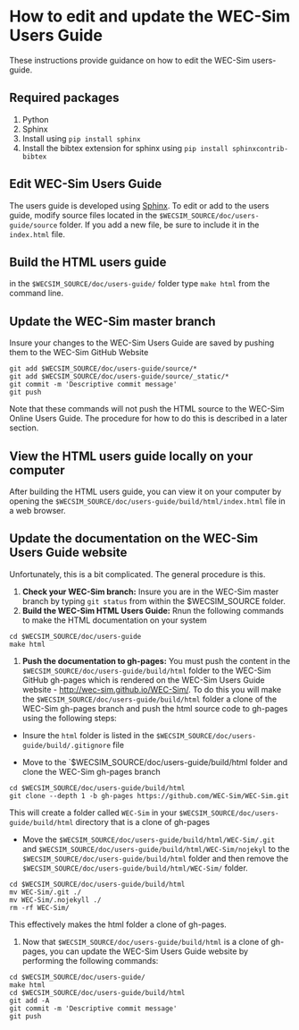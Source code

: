 # How to edit and update the WEC-Sim Users Guide
These instructions provide guidance on how to edit the WEC-Sim users-guide.

## Required packages
1. Python
1. Sphinx
  1. Install using ``pip install sphinx``
  1. Install the bibtex extension for sphinx using ``pip install sphinxcontrib-bibtex``

## Edit WEC-Sim Users Guide
The users guide is developed using [Sphinx](http://sphinx-doc.org/). To edit or add to the users guide, modify source files located in the ``$WECSIM_SOURCE/doc/users-guide/source`` folder. If you add a new file, be sure to include it in the ``index.html`` file.

## Build the HTML users guide
in the ``$WECSIM_SOURCE/doc/users-guide/`` folder type ``make html`` from the command line.

## Update the WEC-Sim master branch
Insure your changes to the WEC-Sim Users Guide are saved by pushing them to the WEC-Sim GitHub Website
```
git add $WECSIM_SOURCE/doc/users-guide/source/*
git add $WECSIM_SOURCE/doc/users-guide/source/_static/*
git commit -m 'Descriptive commit message'
git push
```

Note that these commands will not push the HTML source to the WEC-Sim Online Users Guide. The procedure for how to do this is described in a later section.



## View the HTML users guide locally on your computer
After building the HTML users guide, you can view it on your computer by opening the ``$WECSIM_SOURCE/doc/users-guide/build/html/index.html`` file in a web browser.

## Update the documentation on the WEC-Sim Users Guide website
Unfortunately, this is a bit complicated. The general procedure is this.
1. **Check your WEC-Sim branch:** Insure you are in the WEC-Sim master branch by typing ``git status`` from within the $WECSIM_SOURCE folder.
1. **Build the WEC-Sim HTML Users Guide:** Rnun the following commands to make the HTML documentation on your system
```
cd $WECSIM_SOURCE/doc/users-guide
make html
```
1. **Push the documentation to gh-pages:** You must push the content in the  ``$WECSIM_SOURCE/doc/users-guide/build/html`` folder to the WEC-Sim GitHub gh-pages which is rendered on the WEC-Sim Users Guide website - http://wec-sim.github.io/WEC-Sim/. To do this you will make the ``$WECSIM_SOURCE/doc/users-guide/build/html`` folder a clone of the WEC-Sim gh-pages branch and push the html source code to gh-pages using the following steps:
  * Insure the `html` folder is listed in the `$WECSIM_SOURCE/doc/users-guide/build/.gitignore` file

  * Move to the `$WECSIM_SOURCE/doc/users-guide/build/html folder and clone the WEC-Sim gh-pages branch
  ```
  cd $WECSIM_SOURCE/doc/users-guide/build/html
  git clone --depth 1 -b gh-pages https://github.com/WEC-Sim/WEC-Sim.git
  ```
  This will create a folder called `WEC-Sim` in your `$WECSIM_SOURCE/doc/users-guide/build/html` directory that is a clone of gh-pages

  * Move the `$WECSIM_SOURCE/doc/users-guide/build/html/WEC-Sim/.git` and `$WECSIM_SOURCE/doc/users-guide/build/html/WEC-Sim/nojekyl` to the `$WECSIM_SOURCE/doc/users-guide/build/html` folder and then remove the `$WECSIM_SOURCE/doc/users-guide/build/html/WEC-Sim/` folder.
  ```
  cd $WECSIM_SOURCE/doc/users-guide/build/html
  mv WEC-Sim/.git ./
  mv WEC-Sim/.nojekyll ./
  rm -rf WEC-Sim/
  ```

  This effectively makes the html folder a clone of gh-pages.

1. Now that `$WECSIM_SOURCE/doc/users-guide/build/html` is a clone of gh-pages, you can update the WEC-Sim Users Guide website by performing the following commands:
```
cd $WECSIM_SOURCE/doc/users-guide/
make html
cd $WECSIM_SOURCE/doc/users-guide/build/html
git add -A
git commit -m 'Descriptive commit message'
git push
```
